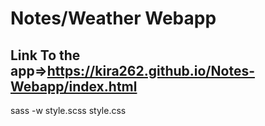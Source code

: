 # Notes/Weather Webapp

## Link To the app=>https://kira262.github.io/Notes-Webapp/index.html

sass -w style.scss style.css

<script src="https://kit.fontawesome.com/3472c536ee.js" crossorigin="anonymous"></script>
